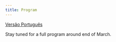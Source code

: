 ```yaml
---
title: Program
---
```

[Versão Português](./cfp-pt_br.md)

Stay tuned for a full program around end of March.
